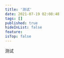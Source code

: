 ```yaml
---
title: '测试'
date: 2021-07-19 02:08:48
tags: []
published: true
hideInList: false
feature: 
isTop: false
---
```

测试